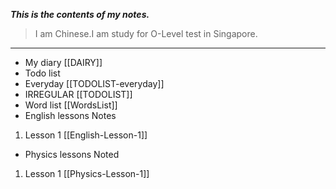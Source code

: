***This is the contents of my notes.*** 
>I am Chinese.I am study for O-Level test in Singapore.
---
- My diary [[DAIRY]]
- Todo list
 - Everyday [[TODOLIST-everyday]]
 - IRREGULAR [[TODOLIST]]
- Word list [[WordsList]]
- English lessons Notes
 1. Lesson 1 [[English-Lesson-1]]
- Physics lessons Noted
 1. Lesson 1 [[Physics-Lesson-1]]
 